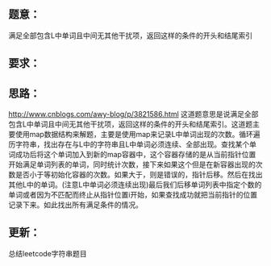 ## 题意：
满足全部包含L中单词且中间无其他干扰项，返回这样的条件的开头和结尾索引

## 要求：


## 思路：
http://www.cnblogs.com/awy-blog/p/3821586.html
这道题意思是说满足全部包含L中单词且中间无其他干扰项，返回这样的条件的开头和结尾索引。这道题主要使用map数据结构来解题，主要是使用map来记录L中单词出现的次数。循环遍历字符串，找出存在与L中的字符串且L中单词必须连续、全部出现。查找某个单词成功后将这个单词加入到新的map容器中，这个容器存储的是从当前指针位置开始满足单词列表的单词，同时统计次数，接下来如果这个但是在新容器出现的次数是否小于等初始化容器的次数。如果大于，则是错误的，指针后移。然后在找出其他L中的单词。(注意L中单词必须连续出现)最后我们后移单词列表中指定个数的单词或者因为不匹配而终止从指针位置i开始，如果查找成功就把当前指针的位置记录下来。如此找出所有满足条件的情况。

## 更新：
总结leetcode字符串题目

